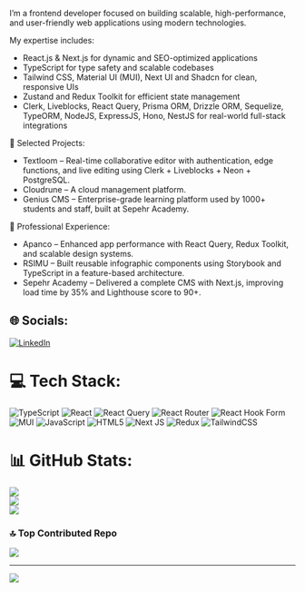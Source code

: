 I’m a frontend developer focused on building scalable, high-performance, and user-friendly web applications using modern technologies.

My expertise includes:
- React.js & Next.js for dynamic and SEO-optimized applications
- TypeScript for type safety and scalable codebases
- Tailwind CSS, Material UI (MUI), Next UI and Shadcn for clean, responsive UIs
- Zustand and Redux Toolkit for efficient state management
- Clerk, Liveblocks, React Query, Prisma ORM, Drizzle ORM, Sequelize, TypeORM, NodeJS, ExpressJS, Hono, NestJS for real-world full-stack integrations

🧩 Selected Projects:
- Textloom – Real-time collaborative editor with authentication, edge functions, and live editing using Clerk + Liveblocks + Neon + PostgreSQL.
- Cloudrune – A cloud management platform.
- Genius CMS – Enterprise-grade learning platform used by 1000+ students and staff, built at Sepehr Academy.

🔧 Professional Experience:
- Apanco – Enhanced app performance with React Query, Redux Toolkit, and scalable design systems.
- RSIMU – Built reusable infographic components using Storybook and TypeScript in a feature-based architecture.
- Sepehr Academy – Delivered a complete CMS with Next.js, improving load time by 35% and Lighthouse score to 90+.

## 🌐 Socials:
[![LinkedIn](https://img.shields.io/badge/LinkedIn-%230077B5.svg?logo=linkedin&logoColor=white)](https://linkedin.com/in/mohammad-bekran) 

# 💻 Tech Stack:
![TypeScript](https://img.shields.io/badge/typescript-%23007ACC.svg?style=for-the-badge&logo=typescript&logoColor=white) ![React](https://img.shields.io/badge/react-%2320232a.svg?style=for-the-badge&logo=react&logoColor=%2361DAFB) ![React Query](https://img.shields.io/badge/-React%20Query-FF4154?style=for-the-badge&logo=react%20query&logoColor=white) ![React Router](https://img.shields.io/badge/React_Router-CA4245?style=for-the-badge&logo=react-router&logoColor=white) ![React Hook Form](https://img.shields.io/badge/React%20Hook%20Form-%23EC5990.svg?style=for-the-badge&logo=reacthookform&logoColor=white) ![MUI](https://img.shields.io/badge/MUI-%230081CB.svg?style=for-the-badge&logo=mui&logoColor=white) ![JavaScript](https://img.shields.io/badge/javascript-%23323330.svg?style=for-the-badge&logo=javascript&logoColor=%23F7DF1E) ![HTML5](https://img.shields.io/badge/html5-%23E34F26.svg?style=for-the-badge&logo=html5&logoColor=white) ![Next JS](https://img.shields.io/badge/Next-black?style=for-the-badge&logo=next.js&logoColor=white) ![Redux](https://img.shields.io/badge/redux-%23593d88.svg?style=for-the-badge&logo=redux&logoColor=white) ![TailwindCSS](https://img.shields.io/badge/tailwindcss-%2338B2AC.svg?style=for-the-badge&logo=tailwind-css&logoColor=white)
# 📊 GitHub Stats:
![](https://github-readme-stats.vercel.app/api?username=MohammadBekran&theme=dark&hide_border=false&include_all_commits=true&count_private=false)<br/>
![](https://github-readme-streak-stats.herokuapp.com/?user=MohammadBekran&theme=dark&hide_border=false)<br/>
![](https://github-readme-stats.vercel.app/api/top-langs/?username=MohammadBekran&theme=dark&hide_border=false&include_all_commits=true&count_private=false&layout=compact)

### 🔝 Top Contributed Repo
![](https://github-contributor-stats.vercel.app/api?username=MohammadBekran&limit=5&theme=dark&combine_all_yearly_contributions=true)

---
[![](https://visitcount.itsvg.in/api?id=MohammadBekran&icon=0&color=0)](https://visitcount.itsvg.in)

<!-- Proudly created with GPRM ( https://gprm.itsvg.in ) -->
